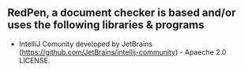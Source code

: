 RedPen, a document checker is based and/or uses the following libraries & programs
--------------------------------------------------------------------------------------

* IntelliJ Comunity developed by JetBrains (https://github.com/JetBrains/intellij-community) - Apaeche 2.0 LICENSE.
